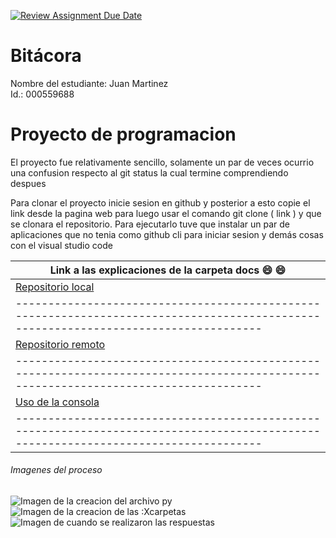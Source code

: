 [![Review Assignment Due Date](https://classroom.github.com/assets/deadline-readme-button-22041afd0340ce965d47ae6ef1cefeee28c7c493a6346c4f15d667ab976d596c.svg)](https://classroom.github.com/a/3WK28ho-)
# Bitácora
Nombre del estudiante: Juan Martinez  
Id.: 000559688

# Proyecto de programacion
El proyecto fue relativamente sencillo, solamente un par de veces ocurrio una confusion respecto al git status la cual termine comprendiendo despues

 Para clonar el proyecto inicie sesion en github y posterior a esto copie el link desde la pagina web para luego usar el comando git clone ( link ) y que se clonara el repositorio.
 Para ejecutarlo tuve que instalar un par de aplicaciones que no tenia como github cli para iniciar sesion y demás cosas con el visual studio code

| Link a las explicaciones de la carpeta docs :smile: :smile:
|------------------------------------------------------------------------------------------------------------------------------------|
| [Repositorio local](https://github.com/hacUPB/prog-2510-git-github-darklight1227/blob/main/mi_proyecto/docs/repositorio_local.md)  |
|------------------------------------------------------------------------------------------------------------------------------------|
| [Repositorio remoto](https://github.com/hacUPB/prog-2510-git-github-darklight1227/blob/main/mi_proyecto/docs/repositorio_remoto.md)|
|------------------------------------------------------------------------------------------------------------------------------------|
| [Uso de la consola](https://github.com/hacUPB/prog-2510-git-github-darklight1227/blob/main/mi_proyecto/docs/uso_consola.md)        |
|------------------------------------------------------------------------------------------------------------------------------------|

###### Imagenes del proceso

![Imagen de la creacion del archivo py](./images/creacion_python.PNG)
![Imagen de la creacion de las :Xcarpetas](./images/carpetas.jpg)
![Imagen de cuando se realizaron las respuestas](./images/respuestas.jpg)
